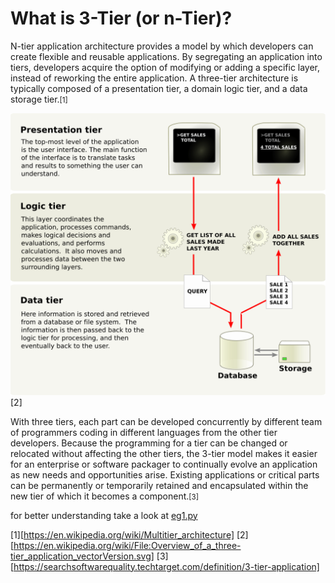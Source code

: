 # What is 3-Tier (or n-Tier)?

N-tier application architecture provides a model by which developers can create flexible and reusable applications. By segregating an application into tiers, developers acquire the option of modifying or adding a specific layer, instead of reworking the entire application. A three-tier architecture is typically composed of a presentation tier, a domain logic tier, and a data storage tier.<small>[1]</small>


![3-Tier image](../../IMG/Overview_of_a_three-tier_application_vectorVersion.svg)[2]


With three tiers, each part can be developed concurrently by different team of programmers coding in different languages from the other tier developers. Because the programming for a tier can be changed or relocated without affecting the other tiers, the 3-tier model makes it easier for an enterprise or software packager to continually evolve an application as new needs and opportunities arise. Existing applications or critical parts can be permanently or temporarily retained and encapsulated within the new tier of which it becomes a component.<small>[3]</small>


for better understanding take a look at [eg1.py](./eg1.ipynb)



[1][https://en.wikipedia.org/wiki/Multitier_architecture]
[2][https://en.wikipedia.org/wiki/File:Overview_of_a_three-tier_application_vectorVersion.svg]
[3][https://searchsoftwarequality.techtarget.com/definition/3-tier-application]